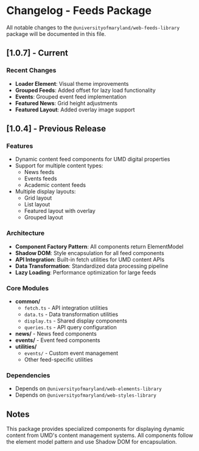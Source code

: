 # Changelog - Feeds Package

All notable changes to the `@universityofmaryland/web-feeds-library` package will be documented in this file.

## [1.0.7] - Current

### Recent Changes
- **Loader Element**: Visual theme improvements
- **Grouped Feeds**: Added offset for lazy load functionality
- **Events**: Grouped event feed implementation
- **Featured News**: Grid height adjustments
- **Featured Layout**: Added overlay image support

## [1.0.4] - Previous Release

### Features
- Dynamic content feed components for UMD digital properties
- Support for multiple content types:
  - News feeds
  - Events feeds
  - Academic content feeds
- Multiple display layouts:
  - Grid layout
  - List layout
  - Featured layout with overlay
  - Grouped layout

### Architecture
- **Component Factory Pattern**: All components return ElementModel
- **Shadow DOM**: Style encapsulation for all feed components
- **API Integration**: Built-in fetch utilities for UMD content APIs
- **Data Transformation**: Standardized data processing pipeline
- **Lazy Loading**: Performance optimization for large feeds

### Core Modules
- **common/**
  - `fetch.ts` - API integration utilities
  - `data.ts` - Data transformation utilities
  - `display.ts` - Shared display components
  - `queries.ts` - API query configuration
- **news/** - News feed components
- **events/** - Event feed components
- **utilities/**
  - `events/` - Custom event management
  - Other feed-specific utilities

### Dependencies
- Depends on `@universityofmaryland/web-elements-library`
- Depends on `@universityofmaryland/web-styles-library`

## Notes

This package provides specialized components for displaying dynamic content from UMD's content management systems. All components follow the element model pattern and use Shadow DOM for encapsulation.
